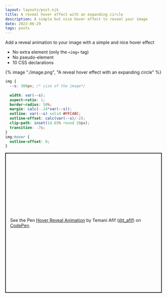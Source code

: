 ```yaml
---
layout: layouts/post.njk
title: A reveal hover effect with an expanding circle
description: A simple but nice hover effect to reveal your image
date: 2023-06-29
tags: posts
---
```


Add a reveal animation to your image with a simple and nice hover effect
* No extra element (only the `<img>` tag)
* No pseudo-element
* 10 CSS declarations


{% image "./image.png", "A reveal hover effect with an expanding circle" %}

```css
img {
  --s: 300px; /* size of the image*/
  
  width: var(--s);
  aspect-ratio: 1;
  border-radius: 50%;
  margin: calc(-.14*var(--s));
  outline: var(--s) solid #FFC48C;
  outline-offset: calc(var(--s)/-2);
  clip-path: inset(14.65% round 20px);
  transition: .7s;
}
img:hover {
  outline-offset: 0;
}
```

<p class="codepen" data-height="450" data-default-tab="result" data-slug-hash="PoxpvJr" data-preview="true" data-user="t_afif" style="height: 450px; box-sizing: border-box; display: flex; align-items: center; justify-content: center; border: 2px solid; margin: 1em 0; padding: 1em;">
  <span>See the Pen <a href="https://codepen.io/t_afif/pen/PoxpvJr">
  Hover Reveal Animation</a> by Temani Afif (<a href="https://codepen.io/t_afif">@t_afif</a>)
  on <a href="https://codepen.io">CodePen</a>.</span>
</p>
<script async src="https://cpwebassets.codepen.io/assets/embed/ei.js"></script>

